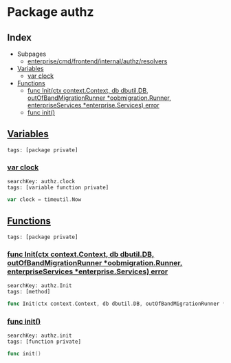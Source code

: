 # Package authz

## Index

* Subpages
  * [enterprise/cmd/frontend/internal/authz/resolvers](authz/resolvers.md)
* [Variables](#var)
    * [var clock](#clock)
* [Functions](#func)
    * [func Init(ctx context.Context, db dbutil.DB, outOfBandMigrationRunner *oobmigration.Runner, enterpriseServices *enterprise.Services) error](#Init)
    * [func init()](#init.init.go)


## <a id="var" href="#var">Variables</a>

```
tags: [package private]
```

### <a id="clock" href="#clock">var clock</a>

```
searchKey: authz.clock
tags: [variable function private]
```

```Go
var clock = timeutil.Now
```

## <a id="func" href="#func">Functions</a>

```
tags: [package private]
```

### <a id="Init" href="#Init">func Init(ctx context.Context, db dbutil.DB, outOfBandMigrationRunner *oobmigration.Runner, enterpriseServices *enterprise.Services) error</a>

```
searchKey: authz.Init
tags: [method]
```

```Go
func Init(ctx context.Context, db dbutil.DB, outOfBandMigrationRunner *oobmigration.Runner, enterpriseServices *enterprise.Services) error
```

### <a id="init.init.go" href="#init.init.go">func init()</a>

```
searchKey: authz.init
tags: [function private]
```

```Go
func init()
```

